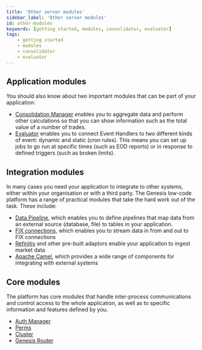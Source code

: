 ```yaml
---
title: 'Other server modules'
sidebar_label: 'Other server modules'
id: other-modules
keywords: [getting started, modules, consolidator, evaluator]
tags:
    - getting started
    - modules
    - consolidator
    - evaluator
---
```


## Application modules
You should also know about two important modules that can be part of your application:

- [Consolidation Manager](../../../03_server/07_consolidator/01_introduction.md) enables you to aggregate data and perform other calculations so that you can show information such as the total value of a number of trades.
- [Evaluator](../../../03_server/08_evaluator/01_introduction.md) enables you to connect Event Handlers to two different kinds of event: dynamic and static (cron rules). This means you can set up jobs to go run at specific times (such as EOD reports) or in response to defined triggers (such as broken limits).

## Integration modules
In many cases you need your application to integrate to other systems, either within your organisation or with a third party. The Genesis low-code platform has a range of practical modules that take the hard work out of the task. These include:

- [Data Pipeline](../../../../server/integration/data-pipeline/introduction/), which enables you to define pipelines that map data from an external source (database, file) to tables in your application. 
- [FIX connections](../../../../server/integration/gateways-and-streamers/introduction/), which enables you to stream data in from and out to FIX connections
- [Refinitiv](../../../../server/integration/market-data-adaptors/refinitiv/) and other pre-built adaptors enable your application to ingest market data
- [Apache Camel](../../../../server/integration/apache-camel/introduction/), which provides a wide range of components for integrating with external systems

## Core modules
The platform has core modules that handle inter-process communications and control access to the whole application, as well as to specific information and features defined by you.

- [Auth Manager](../../../../server/access-control/authentication-overview/) 
- [Perms](../../../../server/access-control/authorisation-overview/#generic-permissions)
- [Cluster](../../../../operations/clustering/clusters/)
- [Genesis Router](../../../../server/configuring-runtime/genesis-router/)  

